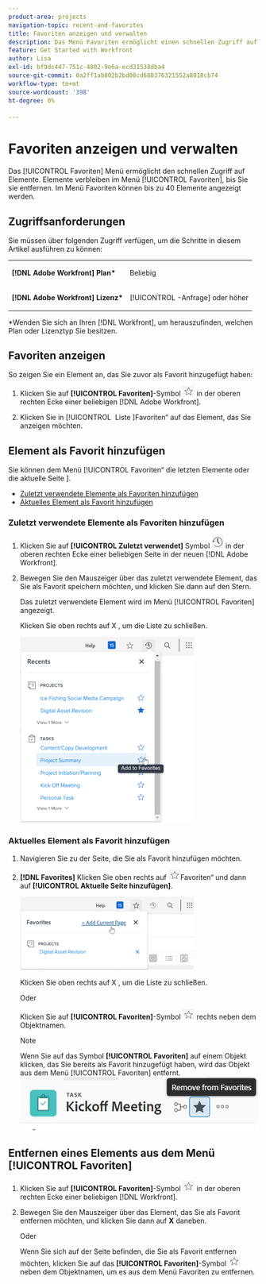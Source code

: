 ```yaml
---
product-area: projects
navigation-topic: recent-and-favorites
title: Favoriten anzeigen und verwalten
description: Das Menü Favoriten ermöglicht einen schnellen Zugriff auf Elemente. Elemente bleiben im Favoritenmenü, bis Sie sie entfernen. Im Menü Favoriten können bis zu 40 Elemente angezeigt werden.
feature: Get Started with Workfront
author: Lisa
exl-id: bf9dc447-751c-4802-9e6a-ecd31538dba4
source-git-commit: 0a2ff1ab802b2bd08cd680376321552a8018cb74
workflow-type: tm+mt
source-wordcount: '398'
ht-degree: 0%

---
```


# Favoriten anzeigen und verwalten

Das [!UICONTROL Favoriten] Menü ermöglicht den schnellen Zugriff auf Elemente. Elemente verbleiben im Menü [!UICONTROL Favoriten], bis Sie sie entfernen. Im Menü Favoriten können bis zu 40 Elemente angezeigt werden.

## Zugriffsanforderungen

Sie müssen über folgenden Zugriff verfügen, um die Schritte in diesem Artikel ausführen zu können:

<table style="table-layout:auto"> 
 <col> 
 </col> 
 <col> 
 </col> 
 <tbody> 
  <tr> 
   <td role="rowheader"><strong>[!DNL Adobe Workfront] Plan*</strong></td> 
   <td> <p>Beliebig</p> </td> 
  </tr> 
  <tr> 
   <td role="rowheader"><strong>[!DNL Adobe Workfront] Lizenz*</strong></td> 
   <td> <p>[!UICONTROL -Anfrage] oder höher</p> </td> 
  </tr> 
 </tbody> 
</table>

&#42;Wenden Sie sich an Ihren [!DNL Workfront], um herauszufinden, welchen Plan oder Lizenztyp Sie besitzen.

## Favoriten anzeigen

So zeigen Sie ein Element an, das Sie zuvor als Favorit hinzugefügt haben:

1. Klicken Sie auf **[!UICONTROL Favoriten]**-Symbol ![Favoriten](assets/favorites-icon.png) in der oberen rechten Ecke einer beliebigen [!DNL Adobe Workfront].

1. Klicken Sie in [!UICONTROL &#x200B; Liste &#x200B;]Favoriten“ auf das Element, das Sie anzeigen möchten.

## Element als Favorit hinzufügen

Sie können dem Menü [!UICONTROL Favoriten“ die letzten Elemente oder die aktuelle Seite &#x200B;].

* [Zuletzt verwendete Elemente als Favoriten hinzufügen](#add-recent-items-as-a-favorite)
* [Aktuelles Element als Favorit hinzufügen](#add-the-current-item-as-a-favorite)

### Zuletzt verwendete Elemente als Favoriten hinzufügen

1. Klicken Sie auf **[!UICONTROL Zuletzt verwendet]** Symbol ![[!UICONTROL Zuletzt verwendet]](assets/recents-icon-40x43.png) in der oberen rechten Ecke einer beliebigen Seite in der neuen [!DNL Adobe Workfront].
1. Bewegen Sie den Mauszeiger über das zuletzt verwendete Element, das Sie als Favorit speichern möchten, und klicken Sie dann auf den Stern.

   Das zuletzt verwendete Element wird im Menü [!UICONTROL Favoriten] angezeigt.

   Klicken Sie oben rechts auf X , um die Liste zu schließen.

   ![Favorisieren eines aktuellen Artikels](assets/favorite-recent-item-2022-350x375.png)

### Aktuelles Element als Favorit hinzufügen

1. Navigieren Sie zu der Seite, die Sie als Favorit hinzufügen möchten.
1. **[!DNL Favorites]** Klicken Sie oben rechts auf ![ beliebigen [!DNL Workfront] auf ](assets/favorites-icon.png)Favoriten“ und dann auf **[!UICONTROL Aktuelle Seite hinzufügen]**.

   ![Aktuelle Seite zu Favoriten hinzufügen](assets/add-current-page-favorite-2022-350x147.png)

   Klicken Sie oben rechts auf X , um die Liste zu schließen.

   Oder

   Klicken Sie auf **[!UICONTROL Favoriten]**-Symbol ![Favoriten](assets/favorites-icon.png) rechts neben dem Objektnamen.

   >[!NOTE]
   >
   >Wenn Sie auf das Symbol **[!UICONTROL Favoriten]** auf einem Objekt klicken, das Sie bereits als Favorit hinzugefügt haben, wird das Objekt aus dem Menü [!UICONTROL Favoriten] entfernt.\
   >![Aus Favoriten entfernen](assets/nwe-remove-from-favorites-350x52.png)

## Entfernen eines Elements aus dem Menü [!UICONTROL Favoriten]

1. Klicken Sie auf **[!UICONTROL Favoriten]**-Symbol ![Favoriten](assets/favorites-icon.png) in der oberen rechten Ecke einer beliebigen [!DNL Workfront].

1. Bewegen Sie den Mauszeiger über das Element, das Sie als Favorit entfernen möchten, und klicken Sie dann auf **X** daneben.

   Oder

   Wenn Sie sich auf der Seite befinden, die Sie als Favorit entfernen möchten, klicken Sie auf das **[!UICONTROL Favoriten]**-Symbol ![Favoriten](assets/favorites-icon.png) neben dem Objektnamen, um es aus dem Menü Favoriten zu entfernen.
